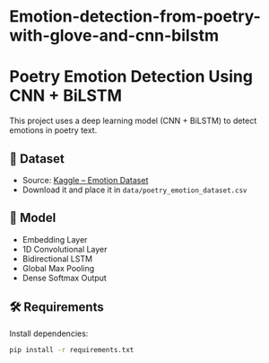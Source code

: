 # Emotion-detection-from-poetry-with-glove-and-cnn-bilstm


# Poetry Emotion Detection Using CNN + BiLSTM

This project uses a deep learning model (CNN + BiLSTM) to detect emotions in poetry text.

## 📁 Dataset

- Source: [Kaggle – Emotion Dataset](https://www.kaggle.com/datasets/kaushal2896/emotion-dataset)
- Download it and place it in `data/poetry_emotion_dataset.csv`

## 🧠 Model

- Embedding Layer
- 1D Convolutional Layer
- Bidirectional LSTM
- Global Max Pooling
- Dense Softmax Output

## 🛠 Requirements

Install dependencies:

```bash
pip install -r requirements.txt


